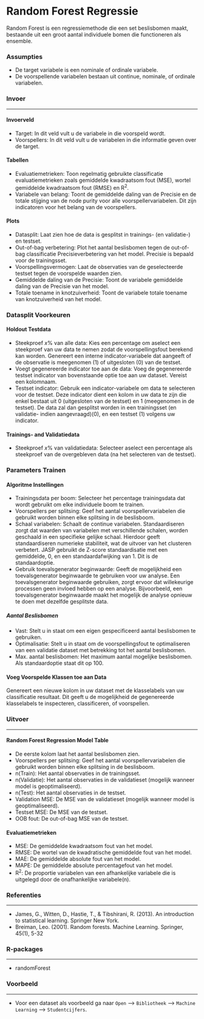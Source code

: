 Random Forest Regressie
==========================

Random Forest is een regressiemethode die een set beslisbomen maakt, bestaande uit een groot aantal individuele bomen die functioneren als ensemble. 

### Assumpties
- De target variabele is een nominale of ordinale variabele.
- De voorspellende variabelen bestaan uit continue, nominale, of ordinale variabelen.

### Invoer 
-------
#### Invoerveld 
- Target: In dit veld vult u de variabele in die voorspeld wordt. 
- Voorspellers: In dit veld vult u de variabelen in die informatie geven over de target. 

#### Tabellen  
- Evaluatiemetrieken: Toon regelmatig gebruikte classificatie evaluatiemetrieken zoals gemiddelde kwadraatsom fout (MSE), wortel gemiddelde kwadraatsom fout (RMSE) en R<sup>2</sup>.
- Variabele van belang: Toont de gemiddelde daling van de Precisie en de totale stijging van de node purity voor alle voorspellervariabelen. Dit zijn indicatoren voor het belang van de voorspellers.

#### Plots
- Datasplit: Laat zien hoe de data is gesplitst in trainings- (en validatie-) en testset.
- Out-of-bag verbetering: Plot het aantal beslisbomen tegen de out-of-bag classificatie Precisieverbetering van het model. Precisie is bepaald voor de trainingsset.
- Voorspellingsvermogen: Laat de observaties van de geselecteerde testset tegen de voorspelde waarden zien.
- Gemiddelde daling van de Precisie: Toont de variabele gemiddelde daling van de Precisie van het model.
- Totale toename in knotzuiverheid: Toont de variabele totale toename van knotzuiverheid van het model.

### Datasplit Voorkeuren
#### Holdout Testdata
- Steekproef *x*% van alle data: Kies een percentage om aselect een steekproef van uw data te nemen zodat de voorspellingsfout berekend kan worden. Genereert een interne indicator-variabele dat aangeeft of de observatie is meegenomen (1) of uitgesloten (0) van de testset.
- Voegt gegenereerde indicator toe aan de data: Voeg de gegenereerde testset indicator van bovenstaande optie toe aan uw dataset. Vereist een kolomnaam.
- Testset indicator: Gebruik een indicator-variabele om data te selecteren voor de testset. Deze indicator dient een kolom in uw data te zijn die enkel bestaat uit 0 (uitgesloten van de testset) en 1 (meegenomen in de testset). De data zal dan gesplitst worden in een trainingsset (en validatie- indien aangevraagd)(0), en een testset (1) volgens uw indicator.

#### Trainings- and Validatiedata
- Steekproef *x*% van validatiedata: Selecteer aselect een percentage als steekproef van de overgebleven data (na het selecteren van de testset).

### Parameters Trainen
#### Algoritme Instellingen
- Trainingsdata per boom: Selecteer het percentage trainingsdata dat wordt gebruikt om elke individuele boom te trainen.
- Voorspellers per splitsing: Geef het aantal voorspellervariabelen die gebruikt worden binnen elke splitsing in de beslisboom.   
- Schaal variabelen: Schaalt de continue variabelen. Standaardiseren zorgt dat waarden van variabelen met verschillende schalen, worden geschaald in een specifieke gelijke schaal. Hierdoor geeft standaardiseren numerieke stabiliteit, wat de uitvoer van het clusteren verbetert. JASP gebruikt de Z-score standaardisatie met een gemiddelde, 0, en een standaardafwijking van 1. Dit is de standaardoptie.
- Gebruik toevalsgenerator beginwaarde: Geeft de mogelijkheid een toevalsgenerator beginwaarde te gebruiken voor uw analyse. Een toevalsgenerator beginwaarde gebruiken, zorgt ervoor dat willekeurige processen geen invloed hebben op een analyse. Bijvoorbeeld, een toevalsgenerator beginwaarde maakt het mogelijk de analyse opnieuw te doen met dezelfde gesplitste data.

##### Aantal Beslisbomen
- Vast: Stelt u in staat om een eigen gespecificeerd aantal beslisbomen te gebruiken. 
- Optimalisatie: Stelt u in staat om de voorspellingsfout te optimaliseren van een validatie dataset met betrekking tot het aantal beslisbomen. 
- Max. aantal beslisbomen: Het maximum aantal mogelijke beslisbomen. Als standaardoptie staat dit op 100.

#### Voeg Voorspelde Klassen toe aan Data
Genereert een nieuwe kolom in uw dataset met de klasselabels van uw classificatie resultaat. Dit geeft u de mogelijkheid de gegenereerde klasselabels te inspecteren, classificeren, of voorspellen.

### Uitvoer
-------

#### Random Forest Regression Model Table
- De eerste kolom laat het aantal beslisbomen zien.
- Voorspellers per splitsing: Geef het aantal voorspellervariabelen die gebruikt worden binnen elke splitsing in de beslisboom. 
- n(Train): Het aantal observaties in de trainingsset.
- n(Validatie): Het aantal observaties in de validatieset (mogelijk wanneer model is geoptimaliseerd).
- n(Test): Het aantal observaties in de testset.
- Validation MSE: De MSE van de validatieset (mogelijk wanneer model is geoptimaliseerd).
- Testset MSE: De MSE van de testset.
- OOB fout: De out-of-bag MSE van de testset.

#### Evaluatiemetrieken
- MSE: De gemiddelde kwadraatsom fout van het model.
- RMSE: De wortel van de kwadratische gemiddelde fout van het model.
- MAE: De gemiddelde absolute fout van het model.
- MAPE: De gemiddelde absolute percentagefout van het model.
- R<sup>2</sup>: De proportie variabelen van een afhankelijke variabele die is uitgelegd door de onafhankelijke variabele(n).

### Referenties
-------
- James, G., Witten, D., Hastie, T., & Tibshirani, R. (2013). An introduction to statistical learning. Springer New York.
- Breiman, Leo. (2001). Random forests. Machine Learning. Springer, 45(1), 5-32

### R-packages 
--- 
- randomForest

### Voorbeeld 
--- 
- Voor een dataset als voorbeeld ga naar `Open` --> `Bibliotheek` --> `Machine Learning` --> `Studentcijfers`.  


